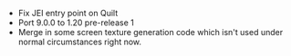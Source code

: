 - Fix JEI entry point on Quilt
- Port 9.0.0 to 1.20 pre-release 1
- Merge in some screen texture generation code which isn't used under normal circumstances right now.
